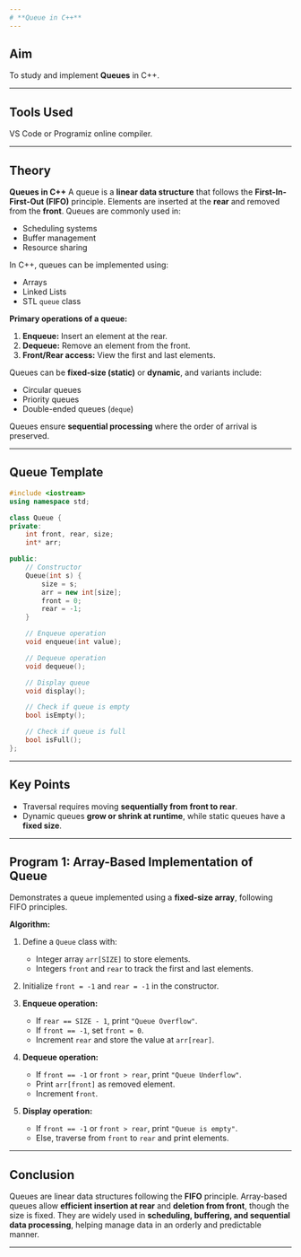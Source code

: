 ```yaml
---
# **Queue in C++**
---
```


## **Aim**

To study and implement **Queues** in C++.

---

## **Tools Used**

VS Code or Programiz online compiler.

---

## **Theory**

**Queues in C++**
A queue is a **linear data structure** that follows the **First-In-First-Out (FIFO)** principle. Elements are inserted at the **rear** and removed from the **front**. Queues are commonly used in:

- Scheduling systems
- Buffer management
- Resource sharing

In C++, queues can be implemented using:

- Arrays
- Linked Lists
- STL `queue` class

**Primary operations of a queue:**

1. **Enqueue:** Insert an element at the rear.
2. **Dequeue:** Remove an element from the front.
3. **Front/Rear access:** View the first and last elements.

Queues can be **fixed-size (static)** or **dynamic**, and variants include:

- Circular queues
- Priority queues
- Double-ended queues (`deque`)

Queues ensure **sequential processing** where the order of arrival is preserved.

---

## **Queue Template**

```cpp
#include <iostream>
using namespace std;

class Queue {
private:
    int front, rear, size;
    int* arr;

public:
    // Constructor
    Queue(int s) {
        size = s;
        arr = new int[size];
        front = 0;
        rear = -1;
    }

    // Enqueue operation
    void enqueue(int value);

    // Dequeue operation
    void dequeue();

    // Display queue
    void display();

    // Check if queue is empty
    bool isEmpty();

    // Check if queue is full
    bool isFull();
};
```

---

## **Key Points**

- Traversal requires moving **sequentially from front to rear**.
- Dynamic queues **grow or shrink at runtime**, while static queues have a **fixed size**.

---

## **Program 1: Array-Based Implementation of Queue**

Demonstrates a queue implemented using a **fixed-size array**, following FIFO principles.

**Algorithm:**

1. Define a `Queue` class with:

   - Integer array `arr[SIZE]` to store elements.
   - Integers `front` and `rear` to track the first and last elements.

2. Initialize `front = -1` and `rear = -1` in the constructor.
3. **Enqueue operation:**

   - If `rear == SIZE - 1`, print `"Queue Overflow"`.
   - If `front == -1`, set `front = 0`.
   - Increment `rear` and store the value at `arr[rear]`.

4. **Dequeue operation:**

   - If `front == -1` or `front > rear`, print `"Queue Underflow"`.
   - Print `arr[front]` as removed element.
   - Increment `front`.

5. **Display operation:**

   - If `front == -1` or `front > rear`, print `"Queue is empty"`.
   - Else, traverse from `front` to `rear` and print elements.

---

## **Conclusion**

Queues are linear data structures following the **FIFO** principle.
Array-based queues allow **efficient insertion at rear** and **deletion from front**, though the size is fixed.
They are widely used in **scheduling, buffering, and sequential data processing**, helping manage data in an orderly and predictable manner.

---
